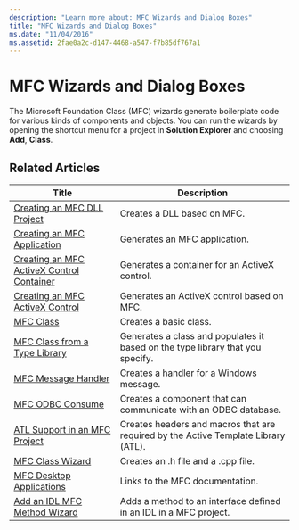 ```yaml
---
description: "Learn more about: MFC Wizards and Dialog Boxes"
title: "MFC Wizards and Dialog Boxes"
ms.date: "11/04/2016"
ms.assetid: 2fae0a2c-d147-4468-a547-f7b85df767a1
---
```

# MFC Wizards and Dialog Boxes

The Microsoft Foundation Class (MFC) wizards generate boilerplate code for various kinds of components and objects. You can run the wizards by opening the shortcut menu for a project in **Solution Explorer** and choosing **Add**, **Class**.

## Related Articles

|Title|Description|
|-----------|-----------------|
|[Creating an MFC DLL Project](../../mfc/reference/creating-an-mfc-dll-project.md)|Creates a DLL based on MFC.|
|[Creating an MFC Application](../../mfc/reference/creating-an-mfc-application.md)|Generates an MFC application.|
|[Creating an MFC ActiveX Control Container](../../mfc/reference/creating-an-mfc-activex-control-container.md)|Generates a container for an ActiveX control.|
|[Creating an MFC ActiveX Control](../../mfc/reference/creating-an-mfc-activex-control.md)|Generates an ActiveX control based on MFC.|
|[MFC Class](../../mfc/reference/adding-an-mfc-class.md)|Creates a basic class.|
|[MFC Class from a Type Library](../../mfc/reference/adding-an-mfc-class-from-a-type-library.md)|Generates a class and populates it based on the type library that you specify.|
|[MFC Message Handler](../../mfc/reference/adding-an-mfc-message-handler.md)|Creates a handler for a Windows message.|
|[MFC ODBC Consume](../../mfc/reference/adding-an-mfc-odbc-consumer.md)|Creates a component that can communicate with an ODBC database.|
|[ATL Support in an MFC Project](../../mfc/reference/adding-atl-support-to-your-mfc-project.md)|Creates headers and macros that are required by the Active Template Library (ATL).|
|[MFC Class Wizard](../../mfc/reference/mfc-class-wizard.md)|Creates an .h file and a .cpp file.|
|[MFC Desktop Applications](../../mfc/mfc-desktop-applications.md)|Links to the MFC documentation.|
|[Add an IDL MFC Method Wizard](../../mfc/reference/add-idl-mfc-method-wizard.md)| Adds a method to an interface defined in an IDL in a MFC project.|
